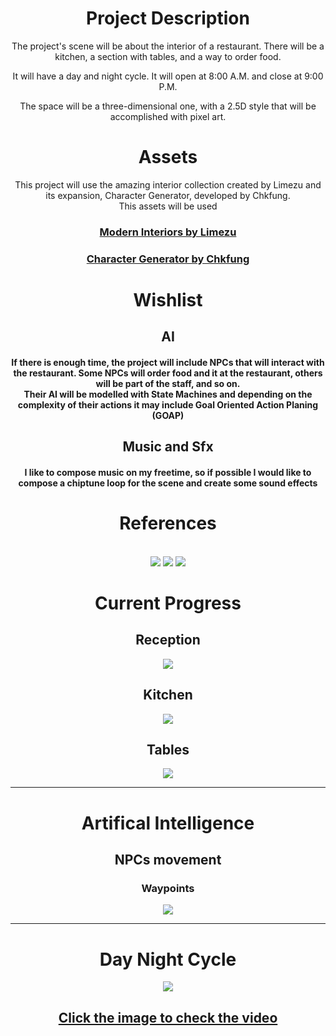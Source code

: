 <div align = "center">
  <h1> Project Description</h1>
  The project's scene will be about the interior of a restaurant. There will be a kitchen, a section with tables, and a way to order food. <br>
  
  It will have a day and night cycle. It will open at 8:00 A.M. and close at 9:00 P.M.<br>
  
  The space will be a three-dimensional one, with a 2.5D style that will be accomplished with pixel art.<br>
  <h1>Assets</h1>
  This project will use the amazing interior collection created by Limezu and its expansion, Character Generator, developed by Chkfung.<br>
  This assets will be used 
    <h3>
      <a href="https://limezu.itch.io/moderninteriors"> Modern Interiors by Limezu</a>
    </h3>
  <h3>
    <a href ="https://chkfung.itch.io/character-generator">Character Generator by  Chkfung</a>
  </h3>
  <h1>Wishlist</h1>
  <h2>AI</h2>
  <h4>If there is enough time, the project will include NPCs that will interact with the restaurant. Some NPCs will order food and it at the restaurant, others will be
  part of the staff, and so on. 
  <br>
  Their AI will be modelled with State Machines and depending on the complexity of their actions it may include Goal Oriented Action Planing (GOAP)</h4>
  <h2>Music and Sfx</h2>
  <h4>I like to compose music on my freetime, so if possible I would like to compose a chiptune loop for the scene and create some sound effects</h4>
  <h1>References</h1>
<br>
  <img src = "https://img.itch.zone/aW1hZ2UvNjcxNzUxLzUzOTc0MDQuZ2lm/original/eodzz6.gif"/>
  <img src = "https://img.itch.zone/aW1hZ2UvNjcxNzUxLzQ2MzIxMDEuZ2lm/original/K3HC%2Fr.gif"/>
  <img src = "https://img.itch.zone/aW1hZ2UvNjcxNzUxLzQ1ODkyOTcuZ2lm/original/nNhkMS.gif"/>
  <h1> Current Progress </h1>
  <h2> Reception </h2>
  <img src="https://i.imgur.com/lbUM0hV.png"/>
  <h2> Kitchen </h2>
  <img src="https://i.imgur.com/m7MQa1W.png"/>
  <h2> Tables </h2>
  <img src="https://i.imgur.com/FMnHAyP.png"/>
 <hr>
  <h1> Artifical Intelligence </h1>
  <h2> NPCs movement </h2>
  <h3> Waypoints </h3>
  <img src="https://i.imgur.com/ZHbZp3z.png"/>
 <hr>
  <h1> Day Night Cycle </h1>
  <a href="https://imgur.com/UQPtx7y"><img src="https://i.imgur.com/qnHNnUD.png"/><br><h2> Click the image to check the video</a>
 

</div>
